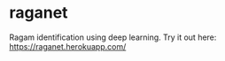 # raganet

Ragam identification using deep learning.
Try it out here: https://raganet.herokuapp.com/

